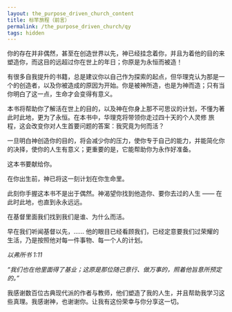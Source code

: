 ```yaml
---
layout: the_purpose_driven_church_content
title: 标竿旅程（前言）
permalink: /the_purpose_driven_church/qy
tags: hidden
---
```



你的存在并非偶然，甚至在创造世界以先，神已经挂念着你，并且为着他的目的来塑造你，而这目的远超过你在世上的年日；你原是为永恒而被造！

有很多自我提升的书籍，总是建议你以自己作为探索的起点，但华理克认为那是一个的创造者，以及你被造成的原因为开始。你是被神所造，也是为神而造；只有当你明白了这一点，生命才会变得有意义。

本书将帮助你了解活在世上的目的，以及神在你身上那不可思议的计划，不懂为著此时此地，更为了永恒。在本书中，华理克将带领你走过四十天的个人灵修	旅程，这会改变你对人生首要问题的答案：我究竟为何而活？

一旦明白神创造你的目的，将会减少你的压力，使你专于自己的能力，并能简化你的决择，使你的人生有意义；更重要的是，它能帮助你为永作好准备。

这本书要献给你。

在你出生前，神已将这一刻计划在你生命里。 

此刻你手握这本书不是出于偶然。神渴望你找到他造你、要你去过的人生 —— 在此时此地，也直到永永远远。

在基督里面我们找到我们是谁、为什么而活。 

早在我们听闻基督以先，...... 他的眼目已经看顾我们，已经定意要我们过荣耀的生活，乃是按照他对每一件事物、每一个人的计划。

*以弗所书 1:11*

*“我们也在他里面得了基业；这原是那位随己意行、做万事的，照着他旨意所预定的。”*

我感谢数百位古典现代派的作者与教师，他们塑造了我的人生，并且帮助我学习这些真理。我感谢神，也谢谢你。让我有这份荣幸与你分享这一切。

